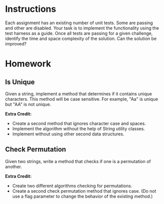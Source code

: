 # Instructions

Each assignment has an existing number of unit tests. Some are passing and other are disabled. Your task is to implement the functionality using the test harness as a guide. Once all tests are passing for a given challenge, identify the time and space complexity of the solution. Can the solution be improved? 

# Homework

## Is Unique

Given a string, implement a method that determines if it contains unique characters. This method will be case sensitive. For example, "Aa" is unique but "AA" is not unique. 

**Extra Credit:**
* Create a second method that ignores character case and spaces.
* Implement the algorithm without the help of String utility classes.
* Implement without using other second data structures. 

## Check Permutation

Given two strings, write a method that checks if one is a permutation of another.

**Extra Credit:**
* Create two different algorithms checking for permutations.
* Create a second check permutation method that ignores case. (Do not use a flag parameter to change the behavior of the existing method.)


